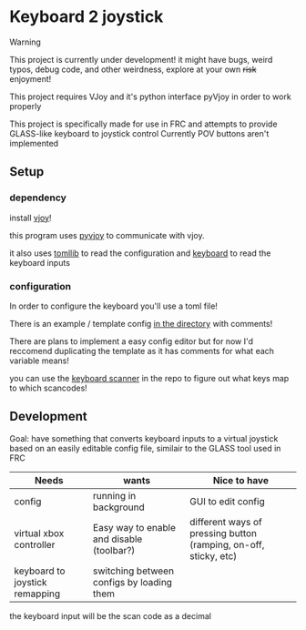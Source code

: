 # Keyboard 2 joystick

> [!Warning]
> This project is currently under development! it might have bugs, weird typos, debug code, and other weirdness, explore at your own ~~risk~~ enjoyment!


This project requires VJoy and it's python interface pyVjoy in order to work properly

This project is specifically made for use in FRC and attempts to provide GLASS-like keyboard to joystick control
Currently POV buttons aren't implemented

## Setup

### dependency

install [vjoy](https://sourceforge.net/projects/vjoystick/)!

this program uses [pyvjoy](https://github.com/tidzo/pyvjoy) to communicate with vjoy.

it also uses [tomllib](https://docs.python.org/3/library/tomllib.html) to read the configuration and [keyboard](https://pypi.org/project/keyboard/) to read the keyboard inputs 

### configuration

In order to configure the keyboard you'll use a toml file!

There is an example / template config [in the directory](./Keyboard.toml) with comments!

There are plans to implement a easy config editor but for now I'd reccomend duplicating the template as it has comments for what each variable means!

you can use the [keyboard scanner](./keyboardScanner.py) in the repo to figure out what keys map to which scancodes!

## Development

Goal: have something that converts keyboard inputs to a virtual joystick based on an easily editable config file, similair to the GLASS tool used in FRC

| Needs             | wants | Nice to have |
| --------          | ------- | ---- |
| config            | running in background    |  GUI to edit config   |
| virtual xbox controller  | Easy way to enable and disable (toolbar?)   |  different ways of pressing button (ramping, on-off, sticky, etc)  |
| keyboard to joystick remapping |  switching between configs by loading them   |   |

the keyboard input will be the scan code as a decimal
